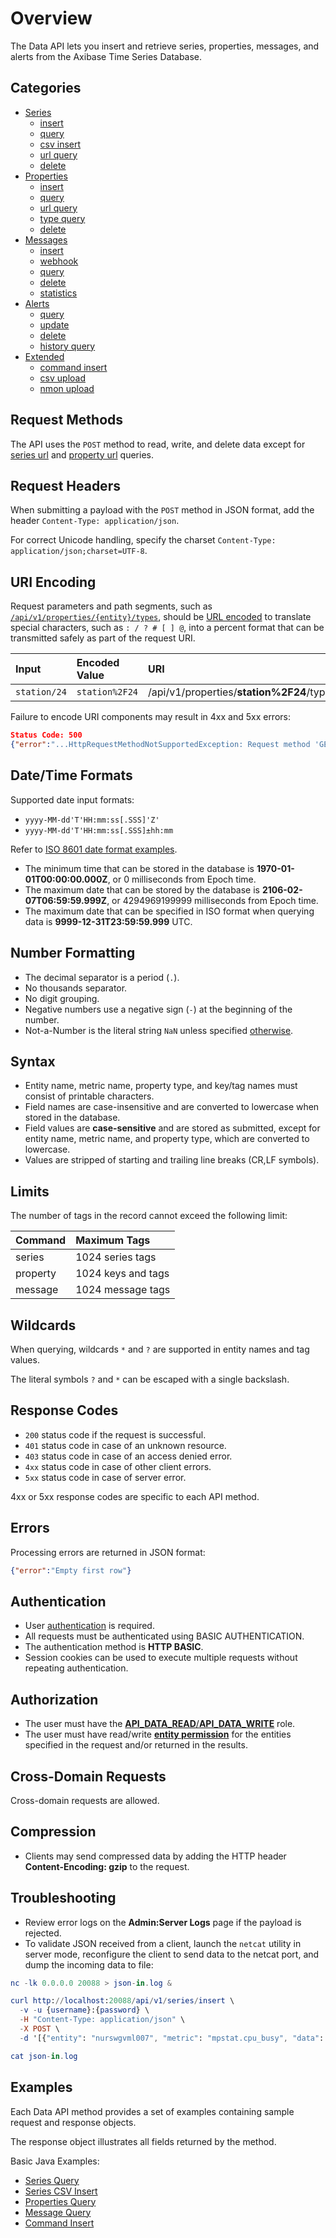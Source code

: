 # Overview

The Data API lets you insert and retrieve series, properties, messages, and alerts from the Axibase Time Series Database.

## Categories

* [Series](series#data-api-series-methods)
  * [insert](series/insert.md)
  * [query](series/query.md)
  * [csv insert](series/csv-insert.md)
  * [url query](series/url-query.md)
  * [delete](series/delete.md)
* [Properties](properties#data-api-properties-methods)
  * [insert](properties/insert.md)
  * [query](properties/query.md)
  * [url query](properties/url-query.md)
  * [type query](properties/type-query.md)
  * [delete](properties/delete.md)
* [Messages](messages#data-api-messages-methods)
  * [insert](messages/insert.md)
  * [webhook](messages/webhook.md)
  * [query](messages/query.md)
  * [delete](messages/delete.md)
  * [statistics](messages/stats-query.md)
* [Alerts](alerts#data-api-alerts-methods)
  * [query](alerts/query.md)
  * [update](alerts/update.md)
  * [delete](alerts/delete.md)
  * [history query](alerts/history-query.md)
* [Extended](ext#data-api-extended-methods)
  * [command insert](ext/command.md)
  * [csv upload](ext/csv-upload.md)
  * [nmon upload](ext/nmon-upload.md)

## Request Methods

The API uses the `POST` method to read, write, and delete data except for [series url](series/url-query.md) and [property url](properties/url-query.md) queries.

## Request Headers

When submitting a payload with the `POST` method in JSON format, add the header `Content-Type: application/json`.

For correct Unicode handling, specify the charset `Content-Type: application/json;charset=UTF-8`.

## URI Encoding

Request parameters and path segments, such as [`/api/v1/properties/{entity}/types`](../../api/meta/entity/property-types.md), should be [URL encoded](https://tools.ietf.org/html/rfc3986#section-2.1) to translate special characters, such as `: / ? # [ ] @`, into a percent format that can be transmitted safely as part of the request URI.

| **Input** | **Encoded Value** | **URI** |
|:---|:---|:---|
|`station/24`|`station%2F24`| /api/v1/properties/**station%2F24**/types |

Failure to encode URI components may result in 4xx and 5xx errors:

```json
Status Code: 500
{"error":"...HttpRequestMethodNotSupportedException: Request method 'GET' not supported"}
```

## Date/Time Formats

Supported date input formats:

* `yyyy-MM-dd'T'HH:mm:ss[.SSS]'Z'`
* `yyyy-MM-dd'T'HH:mm:ss[.SSS]±hh:mm`

Refer to [ISO 8601 date format examples](date-format.md).

* The minimum time that can be stored in the database is **1970-01-01T00:00:00.000Z**, or 0 milliseconds from Epoch time.
* The maximum date that can be stored by the database is **2106-02-07T06:59:59.999Z**, or 4294969199999 milliseconds from Epoch time.
* The maximum date that can be specified in ISO format when querying data is **9999-12-31T23:59:59.999** UTC.

## Number Formatting

* The decimal separator is a period (`.`).
* No thousands separator.
* No digit grouping.
* Negative numbers use a negative sign (`-`) at the beginning of the number.
* Not-a-Number is the literal string `NaN` unless specified [otherwise](series/insert.md#fields).

## Syntax

* Entity name, metric name, property type, and key/tag names must consist of printable characters.
* Field names are case-insensitive and are converted to lowercase when stored in the database.
* Field values are **case-sensitive** and are stored as submitted, except for entity name, metric name, and property type, which are converted to lowercase.
* Values are stripped of starting and trailing line breaks (CR,LF symbols).

## Limits

The number of tags in the record cannot exceed the following limit:

| **Command** | **Maximum Tags** |
|:---|:---|
| series | 1024 series tags |
| property | 1024 keys and tags |
| message | 1024 message tags |

## Wildcards

When querying, wildcards `*` and `?` are supported in entity names and tag values.

The literal symbols `?` and `*` can be escaped with a single backslash.

## Response Codes

* `200` status code if the request is successful.
* `401` status code in case of an unknown resource.
* `403` status code in case of an access denied error.
* `4xx` status code in case of other client errors.
* `5xx` status code in case of server error.

4xx or 5xx response codes are specific to each API method.

## Errors

Processing errors are returned in JSON format:

```json
{"error":"Empty first row"}
```

## Authentication

* User [authentication](../../administration/user-authentication.md) is required.
* All requests must be authenticated using BASIC AUTHENTICATION.
* The authentication method is **HTTP BASIC**.
* Session cookies can be used to execute multiple requests without repeating authentication.

## Authorization

* The user must have the [**API_DATA_READ**/**API_DATA_WRITE**](../../administration/user-authorization.md#api-roles) role.
* The user must have read/write [**entity permission**](../../administration/user-authorization.md#entity-permissions) for the entities specified in the request and/or returned in the results.

## Cross-Domain Requests

Cross-domain requests are allowed.

## Compression

* Clients may send compressed data by adding the HTTP header **Content-Encoding: gzip** to the request.

## Troubleshooting

* Review error logs on the **Admin:Server Logs** page if the payload is rejected.
* To validate JSON received from a client, launch the `netcat` utility in server mode, reconfigure the client to send data to the netcat port, and dump the incoming data to file:

```elm
nc -lk 0.0.0.0 20088 > json-in.log &

curl http://localhost:20088/api/v1/series/insert \
  -v -u {username}:{password} \
  -H "Content-Type: application/json" \
  -X POST \
  -d '[{"entity": "nurswgvml007", "metric": "mpstat.cpu_busy", "data": [{ "t": 1462427358127, "v": 22.0 }]}]'

cat json-in.log
```

## Examples

Each Data API method provides a set of examples containing sample request and response objects.

The response object illustrates all fields returned by the method.

Basic Java Examples:

* [Series Query](series/examples/DataApiSeriesQueryExample.java)
* [Series CSV Insert](series/examples/DataApiSeriesCsvInsertExample.java)
* [Properties Query](properties/examples/DataApiPropertiesQueryExample.java)
* [Message Query](messages/examples/DataApiMessagesQueryExample.java)
* [Command Insert](ext/examples/DataApiCommandInsertExample.java)
